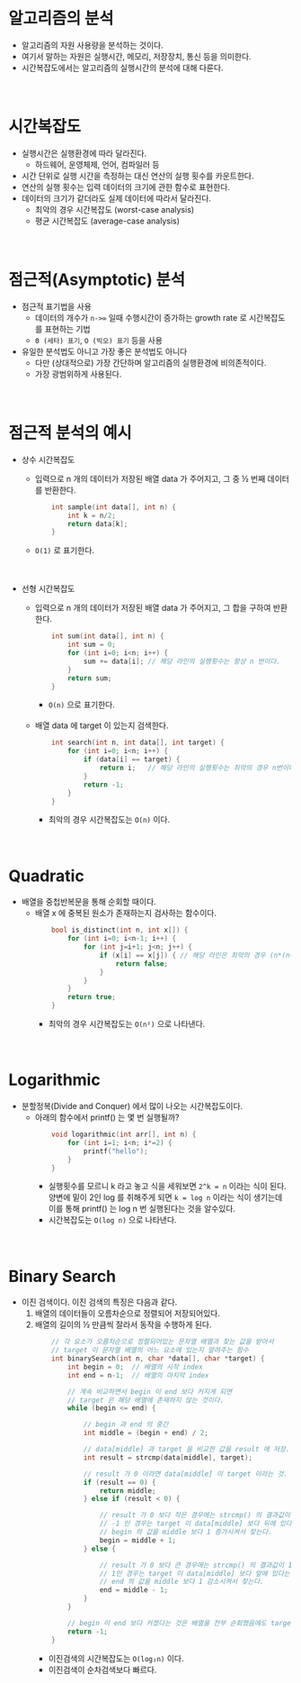 # 알고리즘의 분석
- 알고리즘의 자원 사용량을 분석하는 것이다.
- 여기서 말하는 자원은 실행시간, 메모리, 저장장치, 통신 등을 의미한다.
- 시간복잡도에서는 알고리즘의 실행시간의 분석에 대해 다룬다.
</br></br></br>


# 시간복잡도
- 실행시간은 실행환경에 따라 달라진다.
    - 하드웨어, 운영체제, 언어, 컴파일러 등
- 시간 단위로 실행 시간을 측정하는 대신 연산의 실행 횟수를 카운트한다.
- 연산의 실행 횟수는 입력 데이터의 크기에 관한 함수로 표현한다.
- 데이터의 크기가 같더라도 실제 데이터에 따라서 달라진다.
    - 최악의 경우 시간복잡도 (worst-case analysis)
    - 평균 시간복잡도 (average-case analysis)
</br></br></br>


# 점근적(Asymptotic) 분석
- 점근적 표기법을 사용
    - 데이터의 개수가 `n->∞` 일때 수행시간이 증가하는 growth rate 로 시간복잡도를 표현하는 기법
    - `Θ (세타) 표기`, `O (빅오) 표기` 등을 사용
- 유일한 분석법도 아니고 가장 좋은 분석법도 아니다
    - 다만 (상대적으로) 가장 간단하며 알고리즘의 실행환경에 비의존적이다.
    - 가장 광범위하게 사용된다. 
</br></br></br>


# 점근적 분석의 예시
- 상수 시간복잡도
    - 입력으로 n 개의 데이터가 저장된 배열 data 가 주어지고, 그 중 ½ 번째 데이터를 반환한다.
        ```C
            int sample(int data[], int n) {
                int k = n/2;
                return data[k];
            }
        ```
    - `O(1)` 로 표기한다.
</br></br></br>

- 선형 시간복잡도
    - 입력으로 n 개의 데이터가 저장된 배열 data 가 주어지고, 그 합을 구하여 반환한다. 
        ```C
            int sum(int data[], int n) {
                int sum = 0;
                for (int i=0; i<n; i++) {
                    sum += data[i]; // 해당 라인의 실행횟수는 항상 n 번이다.
                }
                return sum;
            }
        ```
        - `O(n)` 으로 표기한다.
        </br></br>
    - 배열 data 에 target 이 있는지 검색한다.
        ```C
            int search(int n, int data[], int target) {
                for (int i=0; i<n; i++) {
                    if (data[i] == target) {
                        return i;   // 해당 라인의 실행횟수는 최악의 경우 n번이다.
                    }
                    return -1;
                }
            }
        ```
        - 최악의 경우 시간복잡도는 `O(n)` 이다.
</br></br></br>

# Quadratic
- 배열을 중첩반복문을 통해 순회할 때이다.
    - 배열 x 에 중복된 원소가 존재하는지 검사하는 함수이다.
        ```C
            bool is_distinct(int n, int x[]) {
                for (int i=0; i<n-1; i++) {
                    for (int j=i+1; j<n; j++) {
                        if (x[i] == x[j]) { // 해당 라인은 최악의 경우 (n*(n-1)) / 2 번 실행된다.
                            return false;   
                        }
                    }
                }
                return true;
            }
        ```
        - 최악의 경우 시간복잡도는 `O(n²)` 으로 나타낸다.
</br></br></br>


# Logarithmic
- 분할정복(Divide and Conquer) 에서 많이 나오는 시간복잡도이다.
    - 아래의 함수에서 printf() 는 몇 번 실행될까?
        ```C
            void logarithmic(int arr[], int n) {
                for (int i=1; i<n; i*=2) {
                    printf("hello");
                }
            }
        ```
        - 실행횟수를 모르니 k 라고 놓고 식을 세워보면 `2^k = n` 이라는 식이 된다. 양변에 밑이 2인 log 를 취해주게 되면 `k = log n` 이라는 식이 생기는데 이를 통해 printf() 는 log n 번 실행된다는 것을 알수있다.
        - 시간복잡도는 `O(log n)` 으로 나타낸다.
</br></br></br>


# Binary Search
- 이진 검색이다. 이진 검색의 특징은 다음과 같다.
    1. 배열의 데이터들이 오름차순으로 정렬되어 저장되어있다.
    2. 배열의 길이의 ½ 만큼씩 잘라서 동작을 수행하게 된다.
        ```C
            // 각 요소가 오름차순으로 정렬되어있는 문자열 배열과 찾는 값을 받아서
            // target 이 문자열 배열의 어느 요소에 있는지 알려주는 함수
            int binarySearch(int n, char *data[], char *target) {
                int begin = 0;  // 배열의 시작 index
                int end = n-1;  // 배열의 마지막 index

                // 계속 비교하면서 begin 이 end 보다 커지게 되면 
                // target 은 해당 배열에 존재하지 않는 것이다.
                while (begin <= end) {

                    // begin 과 end 의 중간
                    int middle = (begin + end) / 2;

                    // data[middle] 과 target 을 비교한 값을 result 에 저장.
                    int result = strcmp(data[middle], target);

                    // result 가 0 이라면 data[middle] 이 target 이라는 것.
                    if (result == 0) {
                        return middle;
                    } else if (result < 0) {

                        // result 가 0 보다 작은 경우에는 strcmp() 의 결과값이 -1 이라는 것이다.
                        // -1 인 경우는 target 이 data[middle] 보다 뒤에 있다는 것이므로
                        // begin 의 값을 middle 보다 1 증가시켜서 찾는다.
                        begin = middle + 1;
                    } else {

                        // result 가 0 보다 큰 경우에는 strcmp() 의 결과값이 1 이라는 것이다.
                        // 1인 경우는 target 이 data[middle] 보다 앞에 있다는 것이므로
                        // end 의 값을 middle 보다 1 감소시켜서 찾는다.
                        end = middle - 1;
                    }
                }

                // begin 이 end 보다 커졌다는 것은 배열을 전부 순회했음에도 target 을 발견하지 못했다는 것이므로 -1 을 반환해준다.
                return -1;
            }
        ```
        - 이진검색의 시간복잡도는 `O(log₂n)` 이다.
        - 이진검색이 순차검색보다 빠르다. 